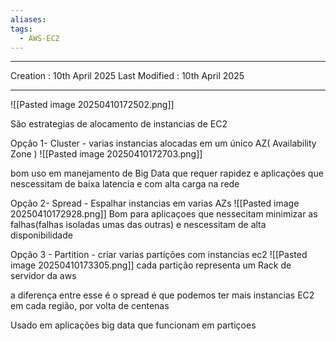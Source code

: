 ```yaml
---
aliases: 
tags:
  - AWS-EC2
---
```

---
Creation : 10th April 2025
Last Modified : 10th April 2025
___

![[Pasted image 20250410172502.png]]

São estrategias de alocamento de instancias de EC2

Opção 1- Cluster - varias instancias alocadas em um único AZ( Availability Zone )
![[Pasted image 20250410172703.png]]

bom uso em manejamento de Big Data que requer rapidez
e aplicações que nescessitam de baixa latencia e com alta carga na rede

Opção 2- Spread - Espalhar instancias em varias AZs
![[Pasted image 20250410172928.png]]
Bom para aplicaçoes que nessecitam minimizar as falhas(falhas isoladas umas das outras) e nescessitam de alta disponibilidade

Opção 3 - Partition - criar varias partições com instancias ec2
![[Pasted image 20250410173305.png]]
cada partição representa um Rack de servidor da aws

a diferença entre esse é o spread é que podemos ter mais instancias EC2 em cada região, por volta de centenas

Usado em aplicações big data que funcionam em partiçoes